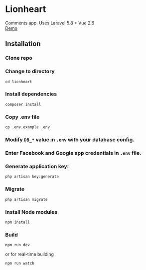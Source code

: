 # Lionheart

Comments app. Uses Laravel 5.8 + Vue 2.6  
[Demo](https://thelionheart.000webhostapp.com/)

## Installation

### Clone repo

### Change to directory

````
cd lionheart
````   

### Install dependencies

````
composer install
````

### Copy .env file

```
cp .env.example .env
```

### Modify `DB_*` value in `.env` with your database config.

### Enter Facebook and Google app credentials in `.env` file.

### Generate application key:

````
php artisan key:generate
````

### Migrate
````
php artisan migrate
````

### Install Node modules
````
npm install
````

### Build

````
npm run dev
````

or for real-time building

````
npm run watch
````
